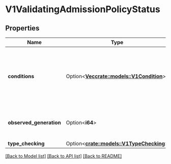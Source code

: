 # V1ValidatingAdmissionPolicyStatus

## Properties

Name | Type | Description | Notes
------------ | ------------- | ------------- | -------------
**conditions** | Option<[**Vec<crate::models::V1Condition>**](v1.Condition.md)> | The conditions represent the latest available observations of a policy's current state. | [optional]
**observed_generation** | Option<**i64**> | The generation observed by the controller. | [optional]
**type_checking** | Option<[**crate::models::V1TypeChecking**](v1.TypeChecking.md)> |  | [optional]

[[Back to Model list]](../README.md#documentation-for-models) [[Back to API list]](../README.md#documentation-for-api-endpoints) [[Back to README]](../README.md)


